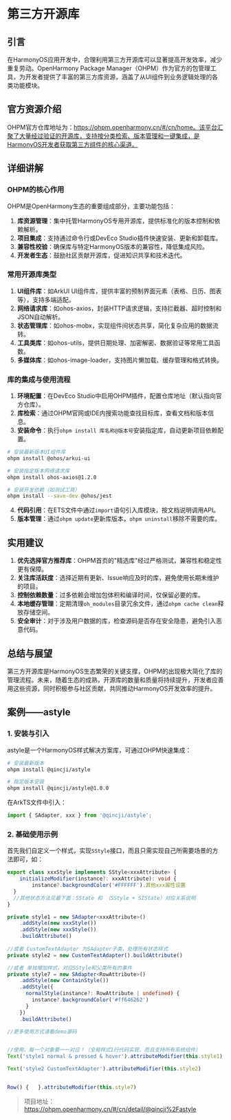 # 第三方开源库

## 引言
在HarmonyOS应用开发中，合理利用第三方开源库可以显著提高开发效率，减少重复劳动。OpenHarmony Package Manager（OHPM）作为官方的包管理工具，为开发者提供了丰富的第三方库资源，涵盖了从UI组件到业务逻辑处理的各类功能模块。

## 官方资源介绍
OHPM官方仓库地址为：https://ohpm.openharmony.cn/#/cn/home。该平台汇聚了大量经过验证的开源库，支持按分类检索、版本管理和一键集成，是HarmonyOS开发者获取第三方组件的核心渠道。

## 详细讲解
### OHPM的核心作用
OHPM是OpenHarmony生态的重要组成部分，主要功能包括：
1. **库资源管理**：集中托管HarmonyOS专用开源库，提供标准化的版本控制和依赖解析。
2. **项目集成**：支持通过命令行或DevEco Studio插件快速安装、更新和卸载库。
3. **兼容性校验**：确保库与特定HarmonyOS版本的兼容性，降低集成风险。
4. **开发者生态**：鼓励社区贡献开源库，促进知识共享和技术迭代。

### 常用开源库类型
1. **UI组件库**：如ArkUI UI组件库，提供丰富的预制界面元素（表格、日历、图表等），支持多端适配。
2. **网络请求库**：如ohos-axios，封装HTTP请求逻辑，支持拦截器、超时控制和JSON自动解析。
3. **状态管理库**：如ohos-mobx，实现组件间状态共享，简化复杂应用的数据流转。
4. **工具类库**：如ohos-utils，提供日期处理、加密解密、数据验证等常用工具函数。
5. **多媒体库**：如ohos-image-loader，支持图片懒加载、缓存管理和格式转换。

### 库的集成与使用流程
1. **环境配置**：在DevEco Studio中启用OHPM插件，配置仓库地址（默认指向官方仓库）。
2. **库检索**：通过OHPM官网或IDE内搜索功能查找目标库，查看文档和版本信息。
3. **安装命令**：执行`ohpm install 库名称@版本号`安装指定库，自动更新项目依赖配置。

```bash
# 安装最新版本UI组件库
ohpm install @ohos/arkui-ui

# 安装指定版本网络请求库
ohpm install ohos-axios@1.2.0

# 安装开发依赖（如测试工具）
ohpm install --save-dev @ohos/jest
```
4. **代码引用**：在ETS文件中通过`import`语句引入库模块，按文档说明调用API。
5. **版本管理**：通过`ohpm update`更新库版本，`ohpm uninstall`移除不需要的库。

## 实用建议
1. **优先选择官方推荐库**：OHPM首页的"精选库"经过严格测试，兼容性和稳定性更有保障。
2. **关注库活跃度**：选择近期有更新、Issue响应及时的库，避免使用长期未维护的项目。
3. **控制依赖数量**：过多依赖会增加包体积和编译时间，仅保留必要的库。
4. **本地缓存管理**：定期清理`oh_modules`目录冗余文件，通过`ohpm cache clean`释放存储空间。
5. **安全审计**：对于涉及用户数据的库，检查源码是否存在安全隐患，避免引入恶意代码。

## 总结与展望
第三方开源库是HarmonyOS生态繁荣的关键支撑，OHPM的出现极大简化了库的管理流程。未来，随着生态的成熟，开源库的数量和质量将持续提升，开发者应善用这些资源，同时积极参与社区贡献，共同推动HarmonyOS开发效率的提升。

## 案例——astyle

### 1. 安装与引入
astyle是一个HarmonyOS样式解决方案库，可通过OHPM快速集成：
```bash
# 安装最新版本
ohpm install @qincji/astyle

# 指定版本安装
ohpm install @qincji/astyle@1.0.0
```

在ArkTS文件中引入：
```typescript
import { SAdapter, xxx } from '@qincji/astyle';
```

### 2. 基础使用示例
首先我们自定义一个样式，实现`SStyle`接口，而且只需实现自己所需要场景的方法即可，如：
```typescript
export class xxxStyle implements SStyle<xxxAttribute> {
    initializeModifier(instance?: xxxAttribute): void {
        instance?.backgroundColor('#FFFFFF').其他xxx属性设置
  }
  //其他状态方法见最下面：SState 和 （SStyle + SIState）对应关系说明
}

private style1 = new SAdapter<xxxAttribute>()
    .addStyle(new xxxStyle())
    .addStyle(new xxxStyle())
    .buildAttribute()
    
//或者 CustomTextAdapter 为SAdapter子类，处理所有状态样式
private style2 = new CustomTextAdapter().buildAttribute()

//或者 单独增加样式，对应SStyle和父类所有的事件
private style7 = new SAdapter<RowAttribute>()
    .addStyle(new ContainStyle())
    .addStyle({
      normalStyle(instance?: RowAttribute | undefined) {
        instance?.backgroundColor('#ff646262')
      }
    })
    .buildAttribute()

//更多使用方式请看demo源码   


//使用，每一个对象要一一对应！（全局样式1行代码实现，而且支持所有系统组件）
Text('style1 normal & pressed & hover').attributeModifier(this.style1)

Text('style2 CustomTextAdapter').attributeModifier(this.style2)


Row() {   }.attributeModifier(this.style7)
```

> 项目地址：https://ohpm.openharmony.cn/#/cn/detail/@qincji%2Fastyle